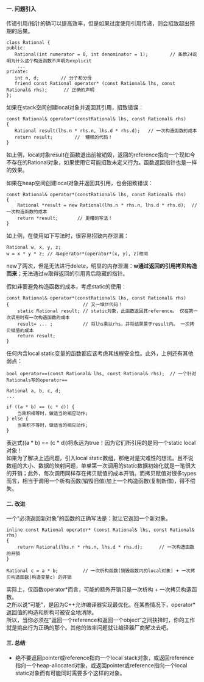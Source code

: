 #### 一. 问题引入
传递引用/指针的确可以提高效率，但是如果过度使用引用传递，则会招致超出预期的后果。  

	class Rational {
	public:
	   Rational(int numerator = 0, int denominator = 1);		// 条款24说明为什么这个构造函数不声明为explicit
	    ...
	private:
	   int n, d; 		// 分子和分母
	   friend const Rational operator* (const Rational& lhs, const Rational& rhs);		// 正确的声明
	};

如果在stack空间创建local对象并返回其引用，招致错误：  

	const Rational& operator*(constRational& lhs, const Rational& rhs)
	{
	   Rational result(lhs.n * rhs.n, lhs.d * rhs.d);	// 一次构造函数的成本
	   return result; 		 //  糟糕的代码！
	}

如上例，local对象result在函数退出前被销毁，返回的reference指向一个现如今不存在的Rational对象，如果使用它可能招致未定义行为。函数返回指针也是一样的效果。  

如果在heap空间创建local对象并返回其引用，也会招致错误：  

	const Rational& operator*(constRational& lhs, const Rational& rhs)
	{
	    Rational *result = new Rational(lhs.n * rhs.n, lhs.d * rhs.d);	// 一次构造函数的成本
	    return *result;		  // 更糟的写法！
	}

如上例，在使用如下写法时，很容易招致内存泄漏：  

	Rational w, x, y, z;
	w = x * y * z; // 与operator*(operator*(x, y), z)相同

new了两次，但是无法进行delete，明显的内存泄漏：**w通过返回的引用拷贝构造而来**；无法通过w取得返回的引用背后隐藏的指针。  

假如非要避免构造函数的成本，考虑static的使用：  

	const Rational& operator*(constRational& lhs, const Rational& rhs)
	{							// 又一堆烂代码！
	    static Rational result; // static对象，此函数返回其reference。 仅在第一次调用时有一次构造函数的成本
	    result= ... ;           // 将lhs乘以rhs，并将结果置于result内。 一次拷贝赋值的成本
		return result;
	}

任何内含local static变量的函数都应该考虑其线程安全性。此外，上例还有其他弱点：  

	bool operator==(const Rational& lhs, const Rational& rhs); 	// 一个针对Rationals写的operator==
	
	Rational a, b, c, d;
	...
	 
	if ((a * b) == (c * d)) {
		当乘积相等时，做适当的相应动作;
	} else {
		当乘积不等时，做适当的相应动作;
	}

表达式((a \* b) == (c \* d))将永远为true！因为它们所引用的是同一个static local对象！  
如果为了解决上述问题，引入local static数组，那绝对是灾难性的想法。且不说数组的大小、数据的映射问题，单单第一次调用的static数据初始化就是一笔很大的开销；此外，每次调用同样存在拷贝赋值的成本开销。而拷贝赋值对很多types而言，相当于调用一个析构函数(销毁旧值)加上一个构造函数(复制新值)，得不偿失。  

#### 二. 改进
一个“必须返回新对象”的函数的正确写法是：就让它返回一个新对象。  

	inline const Rational operator* (const Rational& lhs, const Rational& rhs)
	{
		return Rational(lhs.n * rhs.n, lhs.d * rhs.d);		// 一次构造函数的开销
	}

	Rational c = a * b;			// 一次析构函数(销毁函数内的local对象) + 一次拷贝构造函数(构造变量c) 的开销

实际上，仅函数operator\*而言，可能的额外开销只是一次析构 + 一次拷贝构造函数。  
之所以说“可能”，是因为C\+\+允许编译器实现最优化。在某些情况下，operator\*返回值的构造和析构可被安全地消除。  
所以，当你必须在“返回一个reference和返回一个object”之间抉择时，你的工作就是挑出行为正确的那个。其他的效率问题就让编译器厂商解决去吧。  

#### 三. 总结
- 绝不要返回pointer或reference指向一个local stack对象，或返回reference指向一个heap-allocated对象，或返回pointer或reference指向一个local static对象而有可能同时需要多个这样的对象。